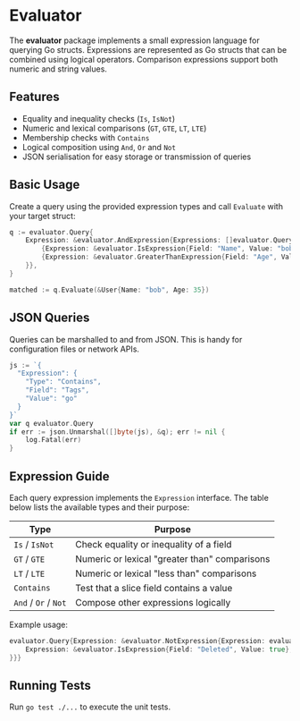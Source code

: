 # Evaluator

The **evaluator** package implements a small expression language for querying Go
structs. Expressions are represented as Go structs that can be combined using
logical operators. Comparison expressions support both numeric and string
values.

## Features

- Equality and inequality checks (`Is`, `IsNot`)
- Numeric and lexical comparisons (`GT`, `GTE`, `LT`, `LTE`)
- Membership checks with `Contains`
- Logical composition using `And`, `Or` and `Not`
- JSON serialisation for easy storage or transmission of queries

## Basic Usage

Create a query using the provided expression types and call `Evaluate` with your
target struct:

```go
q := evaluator.Query{
    Expression: &evaluator.AndExpression{Expressions: []evaluator.Query{
        {Expression: &evaluator.IsExpression{Field: "Name", Value: "bob"}},
        {Expression: &evaluator.GreaterThanExpression{Field: "Age", Value: 30}},
    }},
}

matched := q.Evaluate(&User{Name: "bob", Age: 35})
```

## JSON Queries

Queries can be marshalled to and from JSON. This is handy for configuration
files or network APIs.

```go
js := `{
  "Expression": {
    "Type": "Contains",
    "Field": "Tags",
    "Value": "go"
  }
}`
var q evaluator.Query
if err := json.Unmarshal([]byte(js), &q); err != nil {
    log.Fatal(err)
}
```

## Expression Guide

Each query expression implements the `Expression` interface. The table below
lists the available types and their purpose:

| Type                    | Purpose                                         |
|-------------------------|-------------------------------------------------|
| `Is` / `IsNot`          | Check equality or inequality of a field         |
| `GT` / `GTE`            | Numeric or lexical "greater than" comparisons   |
| `LT` / `LTE`            | Numeric or lexical "less than" comparisons      |
| `Contains`              | Test that a slice field contains a value        |
| `And` / `Or` / `Not`    | Compose other expressions logically             |

Example usage:

```go
evaluator.Query{Expression: &evaluator.NotExpression{Expression: evaluator.Query{
    Expression: &evaluator.IsExpression{Field: "Deleted", Value: true},
}}}
```

## Running Tests

Run `go test ./...` to execute the unit tests.
